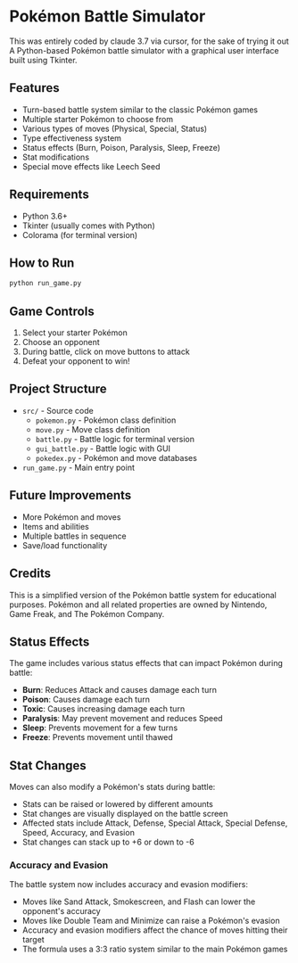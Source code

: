 # Pokémon Battle Simulator

This was entirely coded by claude 3.7 via cursor, for the sake of trying it out
A Python-based Pokémon battle simulator with a graphical user interface built using Tkinter.

## Features

- Turn-based battle system similar to the classic Pokémon games
- Multiple starter Pokémon to choose from
- Various types of moves (Physical, Special, Status)
- Type effectiveness system
- Status effects (Burn, Poison, Paralysis, Sleep, Freeze)
- Stat modifications
- Special move effects like Leech Seed

## Requirements

- Python 3.6+
- Tkinter (usually comes with Python)
- Colorama (for terminal version)

## How to Run

```bash
python run_game.py
```

## Game Controls

1. Select your starter Pokémon
2. Choose an opponent
3. During battle, click on move buttons to attack
4. Defeat your opponent to win!

## Project Structure

- `src/` - Source code
  - `pokemon.py` - Pokémon class definition
  - `move.py` - Move class definition
  - `battle.py` - Battle logic for terminal version
  - `gui_battle.py` - Battle logic with GUI
  - `pokedex.py` - Pokémon and move databases
- `run_game.py` - Main entry point

## Future Improvements

- More Pokémon and moves
- Items and abilities
- Multiple battles in sequence
- Save/load functionality

## Credits

This is a simplified version of the Pokémon battle system for educational purposes. Pokémon and all related properties are owned by Nintendo, Game Freak, and The Pokémon Company.

## Status Effects

The game includes various status effects that can impact Pokémon during battle:

- **Burn**: Reduces Attack and causes damage each turn
- **Poison**: Causes damage each turn
- **Toxic**: Causes increasing damage each turn
- **Paralysis**: May prevent movement and reduces Speed
- **Sleep**: Prevents movement for a few turns
- **Freeze**: Prevents movement until thawed

## Stat Changes

Moves can also modify a Pokémon's stats during battle:

- Stats can be raised or lowered by different amounts
- Stat changes are visually displayed on the battle screen
- Affected stats include Attack, Defense, Special Attack, Special Defense, Speed, Accuracy, and Evasion
- Stat changes can stack up to +6 or down to -6

### Accuracy and Evasion

The battle system now includes accuracy and evasion modifiers:

- Moves like Sand Attack, Smokescreen, and Flash can lower the opponent's accuracy
- Moves like Double Team and Minimize can raise a Pokémon's evasion
- Accuracy and evasion modifiers affect the chance of moves hitting their target
- The formula uses a 3:3 ratio system similar to the main Pokémon games